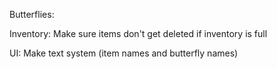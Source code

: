 Butterflies:
	

Inventory:
	Make sure items don't get deleted if inventory is full
	
UI:
	Make text system (item names and butterfly names)
